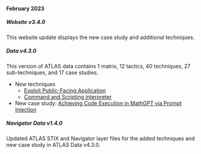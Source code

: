 #### February 2023


##### Website v3.4.0

This website update displays the new case study and additional techniques.


##### Data v4.3.0

This version of ATLAS data contains 1 matrix, 12 tactics, 40 techniques, 27 sub-techniques, and 17 case studies.

- New techniques
  + [Exploit Public-Facing Application](/techniques/AML.T0049)
  + [Command and Scripting Interpreter](/techniques/AML.T0050)
- New case study: [Achieving Code Execution in MathGPT via Prompt Injection](/studies/AML.CS0016)


##### Navigator Data v1.4.0

Updated ATLAS STIX and Navigator layer files for the added techniques and new case study in ATLAS Data v4.3.0.
